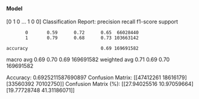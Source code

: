 #### Model
[0 1 0 ... 1 0 0]
Classification Report:
              precision    recall  f1-score   support

           0       0.59      0.72      0.65  66028440
           1       0.79      0.68      0.73 103663142

    accuracy                           0.69 169691582
   macro avg       0.69      0.70      0.69 169691582
weighted avg       0.71      0.69      0.70 169691582

Accuracy: 0.6925211587690897
Confusion Matrix:
[[47412261 18616179]
 [33560392 70102750]]
Confusion Matrix (%):
[[27.94025516 10.97059664]
 [19.77728748 41.31186071]]
